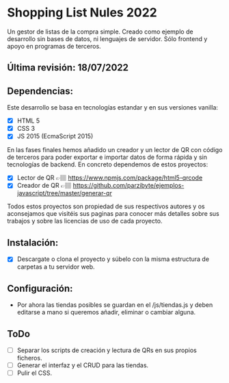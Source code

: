 # Shopping List Nules 2022

Un gestor de listas de la compra simple. Creado como ejemplo de desarrollo sin bases de datos, ni lenguajes de servidor. Sólo frontend y apoyo en programas de terceros.

## Última revisión: 18/07/2022

## Dependencias:

Este desarrollo se basa en tecnologías estandar y en sus versiones vanilla:
- [x] HTML 5
- [x] CSS 3
- [x] JS 2015 (EcmaScript 2015)

En las fases finales hemos añadido un creador y un lector de QR con código de terceros para poder exportar e importar datos de forma rápida y sin tecnologías de backend. En concreto dependemos de estos proyectos:
- [x] Lector de QR 👉🏽 https://www.npmjs.com/package/html5-qrcode
- [x] Creador de QR 👉🏽 https://github.com/parzibyte/ejemplos-javascript/tree/master/generar-qr

Todos estos proyectos son propiedad de sus respectivos autores y os aconsejamos que visitéis sus paginas para conocer más detalles sobre sus trabajos y sobre las licencias de uso de cada proyecto.

## Instalación:

- [x] Descargate o clona el proyecto y súbelo con la misma estructura de carpetas a tu servidor web.

## Configuración:

- Por ahora las tiendas posibles se guardan en el /js/tiendas.js y deben editarse a mano si queremos añadir, eliminar o cambiar alguna.

## ToDo
- [ ] Separar los scripts de creación y lectura de QRs en sus propios ficheros.
- [ ] Generar el interfaz y el CRUD para las tiendas.
- [ ] Pulir el CSS.